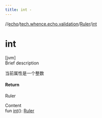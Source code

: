 ```yaml
---
title: int -
---
```

//[echo](../../index.md)/[tech.whence.echo.validation](../index.md)/[Ruler](index.md)/[int](int.md)



# int  
[jvm]  
Brief description  


当前属性是一个整数



#### Return  


Ruler

  
Content  
fun [int](int.md)(): [Ruler](index.md)  



